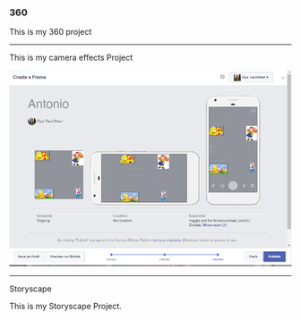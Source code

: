 ### 360

This is my 360 project 

<script src="//360.vizor.io/scripts/embed.js" data-vizorurl="https://360.vizor.io/embed/v/bjyew" ></script>

***

This is my camera effects Project



![Antonio](Antonio.PNG?raw=true "Optional Title")

***

Storyscape

This is my Storyscape Project.

<script src="//360.vizor.io//scripts/embed.js" data-vizorurl="https://patches.vizor.io/embed/antonio1234/antonio-copy-copy-copy-copy-copy" ></script>
